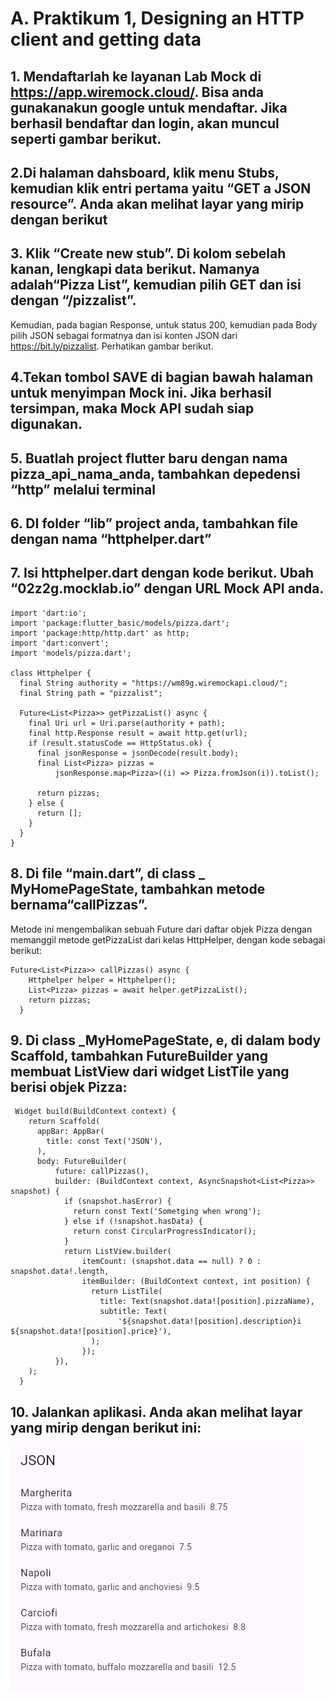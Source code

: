 # A. Praktikum 1, Designing an HTTP client and getting data

## 1. Mendaftarlah ke layanan Lab Mock di https://app.wiremock.cloud/. Bisa anda gunakanakun google untuk mendaftar. Jika berhasil bendaftar dan login, akan muncul seperti gambar berikut.

## 2.Di halaman dahsboard, klik menu Stubs, kemudian klik entri pertama yaitu “GET a JSON resource”. Anda akan melihat layar yang mirip dengan berikut

## 3. Klik “Create new stub”. Di kolom sebelah kanan, lengkapi data berikut. Namanya adalah“Pizza List”, kemudian pilih GET dan isi dengan “/pizzalist”.

Kemudian, pada bagian
Response, untuk status 200, kemudian pada Body pilih JSON sebagai formatnya dan isi
konten JSON dari https://bit.ly/pizzalist. Perhatikan gambar berikut.

## 4.Tekan tombol SAVE di bagian bawah halaman untuk menyimpan Mock ini. Jika berhasil tersimpan, maka Mock API sudah siap digunakan.

## 5. Buatlah project flutter baru dengan nama pizza_api_nama_anda, tambahkan depedensi “http” melalui terminal

## 6. DI folder “lib” project anda, tambahkan file dengan nama “httphelper.dart”

## 7. Isi httphelper.dart dengan kode berikut. Ubah “02z2g.mocklab.io” dengan URL Mock API anda.

```
import 'dart:io';
import 'package:flutter_basic/models/pizza.dart';
import 'package:http/http.dart' as http;
import 'dart:convert';
import 'models/pizza.dart';

class Httphelper {
  final String authority = "https://wm89g.wiremockapi.cloud/";
  final String path = "pizzalist";

  Future<List<Pizza>> getPizzaList() async {
    final Uri url = Uri.parse(authority + path);
    final http.Response result = await http.get(url);
    if (result.statusCode == HttpStatus.ok) {
      final jsonResponse = jsonDecode(result.body);
      final List<Pizza> pizzas =
          jsonResponse.map<Pizza>((i) => Pizza.fromJson(i)).toList();

      return pizzas;
    } else {
      return [];
    }
  }
}

```

## 8. Di file “main.dart”, di class \_ MyHomePageState, tambahkan metode bernama“callPizzas”.

Metode ini mengembalikan sebuah Future dari daftar objek Pizza dengan
memanggil metode getPizzaList dari kelas HttpHelper, dengan kode sebagai berikut:

```
Future<List<Pizza>> callPizzas() async {
    Httphelper helper = Httphelper();
    List<Pizza> pizzas = await helper.getPizzaList();
    return pizzas;
  }
```

## 9. Di class \_MyHomePageState, e, di dalam body Scaffold, tambahkan FutureBuilder yang membuat ListView dari widget ListTile yang berisi objek Pizza:

```
 Widget build(BuildContext context) {
    return Scaffold(
      appBar: AppBar(
        title: const Text('JSON'),
      ),
      body: FutureBuilder(
          future: callPizzas(),
          builder: (BuildContext context, AsyncSnapshot<List<Pizza>> snapshot) {
            if (snapshot.hasError) {
              return const Text('Sometging when wrong');
            } else if (!snapshot.hasData) {
              return const CircularProgressIndicator();
            }
            return ListView.builder(
                itemCount: (snapshot.data == null) ? 0 : snapshot.data!.length,
                itemBuilder: (BuildContext context, int position) {
                  return ListTile(
                    title: Text(snapshot.data![position].pizzaName),
                    subtitle: Text(
                        '${snapshot.data![position].description}i  ${snapshot.data![position].price}'),
                  );
                });
          }),
    );
  }
```

## 10. Jalankan aplikasi. Anda akan melihat layar yang mirip dengan berikut ini:

![alt text](image.png)
